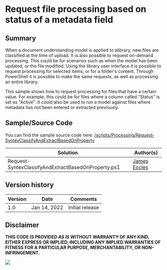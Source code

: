 # Request file processing based on status of a metadata field

## Summary

When a document understanding model is applied to alibrary, new files are classified at the time of upload. It is also possible to request on-demand processing. This could be for scenarios such as when the model has been updated, or the file modified. Using the library user interface it is possible to request processing for selected items, or for a folder's content. Through PowerShell it is possible to make the same requests, as well as processing an entire library.

This sample shows how to request processing for files that have a certain value. For example, this could be for files where a column called "Status" is set as "Active". It could also be used to run a model against files where metadata has not been entered or extracted previously.

## Sample/Source Code

You can find the sample source code here: [/scripts/Processing/Request-SyntexClassifyAndExtractBasedOnProperty](https://github.com/pnp/syntex-samples/tree/main/scripts/Processing/Request-SyntexClassifyAndExtractBasedOnProperty/)

Solution|Author(s)
--------|---------
Request-SyntexClassifyAndExtractBasedOnProperty.ps1 | [James Eccles](https://github.com/JamesEccles)

## Version history

Version|Date|Comments
-------|----|--------
1.0|Jan 14, 2022 |Initial release

## Disclaimer

**THIS CODE IS PROVIDED *AS IS* WITHOUT WARRANTY OF ANY KIND, EITHER EXPRESS OR IMPLIED, INCLUDING ANY IMPLIED WARRANTIES OF FITNESS FOR A PARTICULAR PURPOSE, MERCHANTABILITY, OR NON-INFRINGEMENT.**

<img src="https://telemetry.sharepointpnp.com/syntex-samples/scripts/Request-SyntexClassifyAndExtractBasedOnProperty" />
